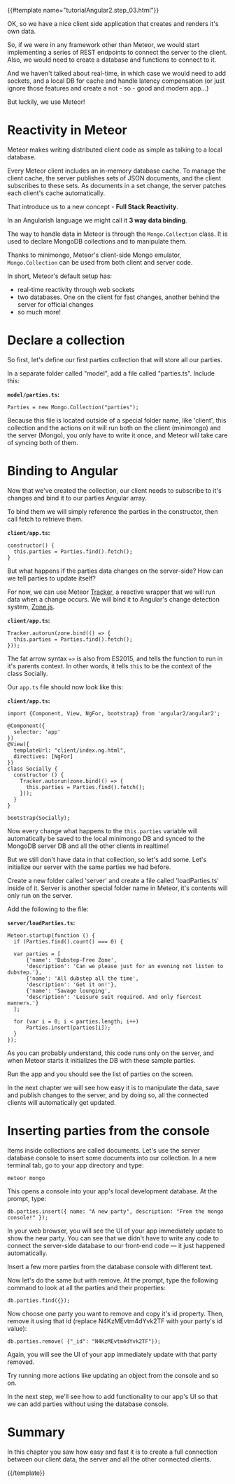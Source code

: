 {{#template name="tutorialAngular2.step_03.html"}}
    
OK, so we have a nice client side application that creates and renders it's own data.

So, if we were in any framework other than Meteor, we would start implementing a series of REST endpoints to connect the server to the client.
Also, we would need to create a database and functions to connect to it.

And we haven't talked about real-time, in which case we would need to add sockets, and a local DB for cache and handle latency compensation (or just ignore those features and create a not - so - good and modern app...)

But luckily, we use Meteor!

# Reactivity in Meteor

Meteor makes writing distributed client code as simple as talking to a local database.

Every Meteor client includes an in-memory database cache. To manage the client cache, the server publishes sets of JSON documents, and the client subscribes to these sets. As documents in a set change, the server patches each client's cache automatically.

That introduce us to a new concept - **Full Stack Reactivity**.

In an Angularish language we might call it **3 way data binding**.

The way to handle data in Meteor is through the `Mongo.Collection` class. It is used to declare MongoDB collections and to manipulate them.

Thanks to minimongo, Meteor's client-side Mongo emulator, `Mongo.Collection` can be used from both client and server code.

In short, Meteor's default setup has:

- real-time reactivity through web sockets
- two databases. One on the client for fast changes, another behind the server for official changes
- so much more!

# Declare a collection

So first, let's define our first parties collection that will store all our parties.

In a separate folder called "model", add a file called "parties.ts". Include this:

__`model/parties.ts`:__

    Parties = new Mongo.Collection("parties");

Because this file is located outside of a special folder name, like 'client', this collection and the actions on it will run both on the client (minimongo) and the server (Mongo), you only have to write it once, and Meteor will take care of syncing both of them.

# Binding to Angular

Now that we've created the collection, our client needs to subscribe to it's changes and bind it to our parties Angular array.

To bind them we will simply reference the parties in the constructor, then call fetch to retrieve them.

__`client/app.ts`:__

    constructor() {
      this.parties = Parties.find().fetch();
    }

But what happens if the parties data changes on the server-side? How can we tell parties to update itself?

For now, we can use Meteor [Tracker](https://www.meteor.com/tracker), a reactive wrapper that we will run data when a change occurs. We will bind it to Angular's change detection system, [Zone.js](https://github.com/angular/zone.js).

__`client/app.ts`:__

    Tracker.autorun(zone.bind(() => {
      this.parties = Parties.find().fetch();
    }));

The fat arrow syntax `=>` is also from ES2015, and tells the function to run in it's parents context. In other words, it tells `this` to be the context of the class Socially.

Our `app.ts` file should now look like this:

__`client/app.ts`:__

    import {Component, View, NgFor, bootstrap} from 'angular2/angular2';

    @Component({
      selector: 'app'
    })
    @View({
      templateUrl: "client/index.ng.html",
      directives: [NgFor]
    })
    class Socially {
      constructor () {
        Tracker.autorun(zone.bind(() => {
          this.parties = Parties.find().fetch();
        }));
      }
    }

    bootstrap(Socially);

Now every change what happens to the `this.parties` variable will automatically be saved to the local minimongo DB and synced to the MongoDB server DB and all the other clients in realtime!

But we still don't have data in that collection, so let's add some.
Let's initialize our server with the same parties we had before.

Create a new folder called 'server' and create a file called 'loadParties.ts' inside of it. Server is another special folder name in Meteor, it's contents will only run on the server.

Add the following to the file:

__`server/loadParties.ts`:__

    Meteor.startup(function () {
      if (Parties.find().count() === 0) {

      var parties = [
          {'name': 'Dubstep-Free Zone',
          'description': 'Can we please just for an evening not listen to dubstep.'},
          {'name': 'All dubstep all the time',
          'description': 'Get it on!'},
          {'name': 'Savage lounging',
          'description': 'Leisure suit required. And only fiercest manners.'}
      ];

      for (var i = 0; i < parties.length; i++)
          Parties.insert(parties[i]);
      }
    });

As you can probably understand, this code runs only on the server, and when Meteor starts it initializes the DB with these sample parties.

Run the app and you should see the list of parties on the screen.

In the next chapter we will see how easy it is to manipulate the data, save and publish changes to the server, and by doing so, all the connected clients will automatically get updated.

# Inserting parties from the console

Items inside collections are called documents. Let's use the server database console to insert some documents into our collection.
In a new terminal tab, go to your app directory and type:

    meteor mongo

This opens a console into your app's local development database. At the prompt, type:

    db.parties.insert({ name: "A new party", description: "From the mongo console!" });

In your web browser, you will see the UI of your app immediately update to show the new party.
You can see that we didn't have to write any code to connect the server-side database to our front-end code — it just happened automatically.

Insert a few more parties from the database console with different text.

Now let's do the same but with remove. At the prompt, type the following command to look at all the parties and their properties:

    db.parties.find({});

Now choose one party you want to remove and copy it's id property.
Then, remove it using that id (replace N4KzMEvtm4dYvk2TF with your party's id value):

    db.parties.remove( {"_id": "N4KzMEvtm4dYvk2TF"});

Again, you will see the UI of your app immediately update with that party removed.

Try running more actions like updating an object from the console and so on.

In the next step, we'll see how to add functionality to our app's UI so that we can add parties without using the database console.

# Summary

In this chapter you saw how easy and fast it is to create a full connection between our client data, the server and all the other connected clients.

{{/template}}
